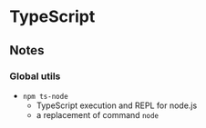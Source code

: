 # TypeScript


## Notes

### Global utils
- `npm ts-node`
    - TypeScript execution and REPL for node.js
    - a replacement of command `node`
